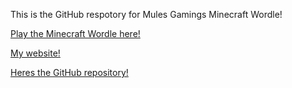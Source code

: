 This is the GitHub respotory for Mules Gamings Minecraft Wordle!
<!-- Link Minecraft Wordle -->
<a href="https://minecraftwordle.mulesgaming.com/">Play the Minecraft Wordle here!</a>
<!-- Link my website -->
<a href="https://www.mulesgaming.com">My website!</a>
<!-- Link Github repo -->
<a href="https://github.com/MulesGaming/minecraft-wordle">Heres the GitHub repository!</a>
